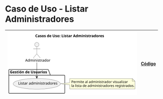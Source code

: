 # Caso de Uso - Listar Administradores

| ![Diagrama de Clases](/casos_de_uso/imagenes/administrador/Listar_Administradores.svg) |[Código](/casos_de_uso/diagrama_casos_de_uso/administrador/listar_administradores/listar_administradores.puml)|
|----------------------------------------------------------------------------------------|---|